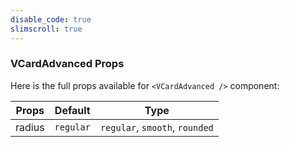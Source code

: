 ```yaml
---
disable_code: true
slimscroll: true
---
```


### VCardAdvanced Props

Here is the full props available for `<VCardAdvanced />` component:

| Props  | Default                                  | Type                           |
| ------ | ---------------------------------------- | ------------------------------ |
| radius | <span class="is-string">`regular`</span> | `regular`, `smooth`, `rounded` |

